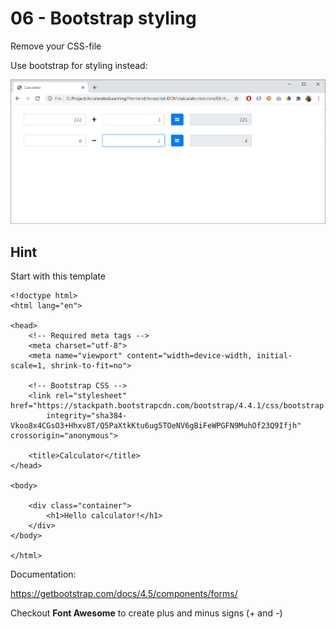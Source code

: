 # 06 - Bootstrap styling

Remove your CSS-file

Use bootstrap for styling instead:

![](img/06.png)

## Hint

Start with this template

    <!doctype html>
    <html lang="en">

    <head>
        <!-- Required meta tags -->
        <meta charset="utf-8">
        <meta name="viewport" content="width=device-width, initial-scale=1, shrink-to-fit=no">

        <!-- Bootstrap CSS -->
        <link rel="stylesheet" href="https://stackpath.bootstrapcdn.com/bootstrap/4.4.1/css/bootstrap.min.css"
            integrity="sha384-Vkoo8x4CGsO3+Hhxv8T/Q5PaXtkKtu6ug5TOeNV6gBiFeWPGFN9MuhOf23Q9Ifjh" crossorigin="anonymous">

        <title>Calculator</title>
    </head>

    <body>

        <div class="container">
            <h1>Hello calculator!</h1>
        </div>
    </body>

    </html>


Documentation:

https://getbootstrap.com/docs/4.5/components/forms/

Checkout **Font Awesome** to create plus and minus signs (+ and -)


